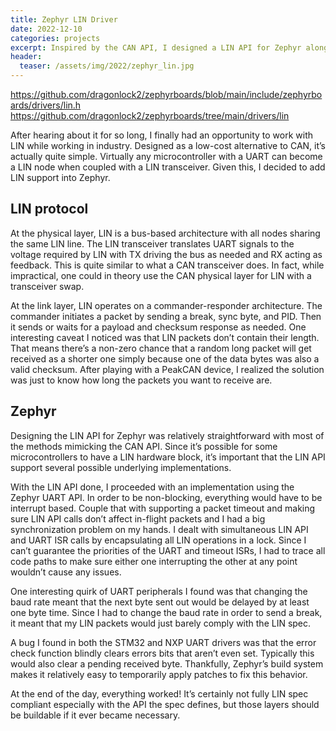 ```yaml
---
title: Zephyr LIN Driver
date: 2022-12-10
categories: projects
excerpt: Inspired by the CAN API, I designed a LIN API for Zephyr along with one implementation built on top of the UART driver.
header:
  teaser: /assets/img/2022/zephyr_lin.jpg
---
```


<https://github.com/dragonlock2/zephyrboards/blob/main/include/zephyrboards/drivers/lin.h>
<https://github.com/dragonlock2/zephyrboards/tree/main/drivers/lin>

After hearing about it for so long, I finally had an opportunity to work with LIN while working in industry. Designed as a low-cost alternative to CAN, it’s actually quite simple. Virtually any microcontroller with a UART can become a LIN node when coupled with a LIN transceiver. Given this, I decided to add LIN support into Zephyr.

## LIN protocol

At the physical layer, LIN is a bus-based architecture with all nodes sharing the same LIN line. The LIN transceiver translates UART signals to the voltage required by LIN with TX driving the bus as needed and RX acting as feedback. This is quite similar to what a CAN transceiver does. In fact, while impractical, one could in theory use the CAN physical layer for LIN with a transceiver swap.

At the link layer, LIN operates on a commander-responder architecture. The commander initiates a packet by sending a break, sync byte, and PID. Then it sends or waits for a payload and checksum response as needed. One interesting caveat I noticed was that LIN packets don’t contain their length. That means there’s a non-zero chance that a random long packet will get received as a shorter one simply because one of the data bytes was also a valid checksum. After playing with a PeakCAN device, I realized the solution was just to know how long the packets you want to receive are.

## Zephyr

Designing the LIN API for Zephyr was relatively straightforward with most of the methods mimicking the CAN API. Since it’s possible for some microcontrollers to have a LIN hardware block, it’s important that the LIN API support several possible underlying implementations.

With the LIN API done, I proceeded with an implementation using the Zephyr UART API. In order to be non-blocking, everything would have to be interrupt based. Couple that with supporting a packet timeout and making sure LIN API calls don’t affect in-flight packets and I had a big synchronization problem on my hands. I dealt with simultaneous LIN API and UART ISR calls by encapsulating all LIN operations in a lock. Since I can’t guarantee the priorities of the UART and timeout ISRs, I had to trace all code paths to make sure either one interrupting the other at any point wouldn’t cause any issues.

One interesting quirk of UART peripherals I found was that changing the baud rate meant that the next byte sent out would be delayed by at least one byte time. Since I had to change the baud rate in order to send a break, it meant that my LIN packets would just barely comply with the LIN spec.

A bug I found in both the STM32 and NXP UART drivers was that the error check function blindly clears errors bits that aren’t even set. Typically this would also clear a pending received byte. Thankfully, Zephyr’s build system makes it relatively easy to temporarily apply patches to fix this behavior.

At the end of the day, everything worked! It’s certainly not fully LIN spec compliant especially with the API the spec defines, but those layers should be buildable if it ever became necessary.
